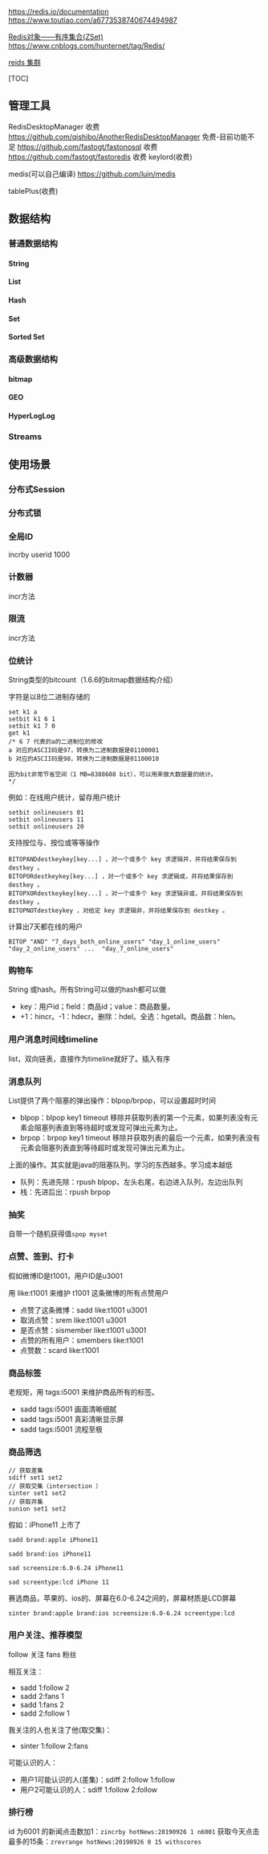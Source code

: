 
https://redis.io/documentation
https://www.toutiao.com/a6773538740674494987

[Redis对象——有序集合(ZSet)](https://www.cnblogs.com/hunternet/p/12717643.html)
https://www.cnblogs.com/hunternet/tag/Redis/


[reids 集群](http://www.redis.cn/topics/cluster-tutorial.html)
<!-- toc -->
[TOC]

## 管理工具
RedisDesktopManager 收费
https://github.com/qishibo/AnotherRedisDesktopManager 免费-目前功能不足
https://github.com/fastogt/fastonosql 收费
https://github.com/fastogt/fastoredis 收费
keylord(收费)

medis(可以自己编译)
https://github.com/luin/medis


tablePlus(收费)

## 数据结构
### 普通数据结构
#### String
#### List
#### Hash
#### Set
#### Sorted Set
### 高级数据结构 
#### bitmap
#### GEO
#### HyperLogLog
### Streams

## 使用场景
### 分布式Session
### 分布式锁

### 全局ID
incrby userid 1000
### 计数器
incr方法
### 限流
incr方法
### 位统计
String类型的bitcount（1.6.6的bitmap数据结构介绍）

字符是以8位二进制存储的
```
set k1 a
setbit k1 6 1
setbit k1 7 0
get k1
/* 6 7 代表的a的二进制位的修改
a 对应的ASCII码是97，转换为二进制数据是01100001
b 对应的ASCII码是98，转换为二进制数据是01100010

因为bit非常节省空间（1 MB=8388608 bit），可以用来做大数据量的统计。
*/
```
例如：在线用户统计，留存用户统计
```
setbit onlineusers 01
setbit onlineusers 11
setbit onlineusers 20
```
支持按位与、按位或等等操作
```
BITOPANDdestkeykey[key...] ，对一个或多个 key 求逻辑并，并将结果保存到 destkey 。
BITOPORdestkeykey[key...] ，对一个或多个 key 求逻辑或，并将结果保存到 destkey 。
BITOPXORdestkeykey[key...] ，对一个或多个 key 求逻辑异或，并将结果保存到 destkey 。
BITOPNOTdestkeykey ，对给定 key 求逻辑非，并将结果保存到 destkey 。
```
计算出7天都在线的用户
```
BITOP "AND" "7_days_both_online_users" "day_1_online_users" "day_2_online_users" ...  "day_7_online_users"
```
### 购物车
String 或hash。所有String可以做的hash都可以做
- key：用户id；field：商品id；value：商品数量。
- +1：hincr。-1：hdecr。删除：hdel。全选：hgetall。商品数：hlen。
### 用户消息时间线timeline
list，双向链表，直接作为timeline就好了。插入有序
### 消息队列
List提供了两个阻塞的弹出操作：blpop/brpop，可以设置超时时间

- blpop：blpop key1 timeout 移除并获取列表的第一个元素，如果列表没有元素会阻塞列表直到等待超时或发现可弹出元素为止。
- brpop：brpop key1 timeout 移除并获取列表的最后一个元素，如果列表没有元素会阻塞列表直到等待超时或发现可弹出元素为止。

上面的操作。其实就是java的阻塞队列。学习的东西越多。学习成本越低

- 队列：先进先除：rpush blpop，左头右尾，右边进入队列，左边出队列
- 栈：先进后出：rpush brpop
### 抽奖
自带一个随机获得值`spop myset`

### 点赞、签到、打卡
假如微博ID是t1001，用户ID是u3001

用 like:t1001 来维护 t1001 这条微博的所有点赞用户

- 点赞了这条微博：sadd like:t1001 u3001
- 取消点赞：srem like:t1001 u3001
- 是否点赞：sismember like:t1001 u3001
- 点赞的所有用户：smembers like:t1001
- 点赞数：scard like:t1001

### 商品标签
老规矩，用 tags:i5001 来维护商品所有的标签。

- sadd tags:i5001 画面清晰细腻
- sadd tags:i5001 真彩清晰显示屏
- sadd tags:i5001 流程至极
### 商品筛选
```
// 获取差集
sdiff set1 set2
// 获取交集（intersection ）
sinter set1 set2
// 获取并集
sunion set1 set2
```
假如：iPhone11 上市了
```
sadd brand:apple iPhone11

sadd brand:ios iPhone11

sad screensize:6.0-6.24 iPhone11

sad screentype:lcd iPhone 11
```
赛选商品，苹果的、ios的、屏幕在6.0-6.24之间的，屏幕材质是LCD屏幕
```
sinter brand:apple brand:ios screensize:6.0-6.24 screentype:lcd
```
### 用户关注、推荐模型
follow 关注 fans 粉丝

相互关注：
- sadd 1:follow 2
- sadd 2:fans 1
- sadd 1:fans 2
- sadd 2:follow 1

我关注的人也关注了他(取交集)：
- sinter 1:follow 2:fans

可能认识的人：
- 用户1可能认识的人(差集)：sdiff 2:follow 1:follow
- 用户2可能认识的人：sdiff 1:follow 2:follow

### 排行榜
id 为6001 的新闻点击数加1：`zincrby hotNews:20190926 1 n6001`
获取今天点击最多的15条：`zrevrange hotNews:20190926 0 15 withscores`
